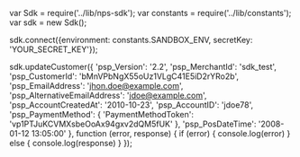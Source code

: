var Sdk = require('../lib/nps-sdk');
var constants = require('../lib/constants');
var sdk = new Sdk();

sdk.connect({environment: constants.SANDBOX_ENV,
            secretKey: 'YOUR_SECRET_KEY'});

sdk.updateCustomer({
    'psp_Version': '2.2',
    'psp_MerchantId': 'sdk_test',
    'psp_CustomerId': 'bMnVPbNgX55oUz1VLgC41E5iD2rYRo2b',
    'psp_EmailAddress': 'jhon.doe@example.com',
    'psp_AlternativeEmailAddress': 'jdoe@example.com',
    'psp_AccountCreatedAt': '2010-10-23',
    'psp_AccountID': 'jdoe78',
    'psp_PaymentMethod': {
        'PaymentMethodToken': 'vp1PTJuKCVMXsbeOoAx94gxv2dQM5fUK'
    },
    'psp_PosDateTime': '2008-01-12 13:05:00'
},
function (error, response) { 
    if (error) {
        console.log(error)
    } else { 
        console.log(response)
    }
});


